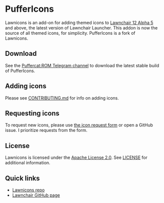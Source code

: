 # PufferIcons
Lawnicons is an add-on for adding themed icons to [Lawnchair 12 Alpha 5](https://github.com/LawnchairLauncher/lawnchair) and above, the latest version of Lawnchair Launcher.
This addon is now the source of all themed icons, for simplicity.
PufferIcons is a fork of Lawnicons.

## Download
See the [Puffercat:ROM Telegram channel](https://pufferrom.t.me) to download the latest stable build of PufferIcons.

## Adding icons
Please see [CONTRIBUTING.md](CONTRIBUTING.md) for info on adding icons.

## Requesting icons

To request new icons, please use [the icon request form](https://pfrcat.link/lawnicons-form) or open a GitHub issue. I prioritize requests from the form.

## License
Lawnicons is licensed under the [Apache License 2.0](https://www.apache.org/licenses/LICENSE-2.0). See [LICENSE](LICENSE) for additional information.

## Quick links
* [Lawnicons repo](http://github.com/LawnchairLauncher/lawnicons)
* [Lawnchair GitHub page](https://github.com/LawnchairLauncher/lawnchair)

